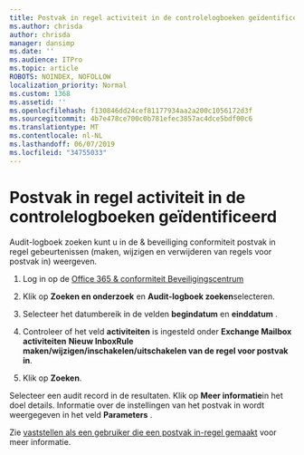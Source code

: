 ```yaml
---
title: Postvak in regel activiteit in de controlelogboeken geïdentificeerd
ms.author: chrisda
author: chrisda
manager: dansimp
ms.date: ''
ms.audience: ITPro
ms.topic: article
ROBOTS: NOINDEX, NOFOLLOW
localization_priority: Normal
ms.custom: 1368
ms.assetid: ''
ms.openlocfilehash: f130846dd24cef81177934aa2a200c1056172d3f
ms.sourcegitcommit: 4b7e478ce700c0b781efec3857ac4dce5bdf00c6
ms.translationtype: MT
ms.contentlocale: nl-NL
ms.lasthandoff: 06/07/2019
ms.locfileid: "34755033"
---
```

# <a name="identify-inbox-rule-activity-in-audit-logs"></a>Postvak in regel activiteit in de controlelogboeken geïdentificeerd

Audit-logboek zoeken kunt u in de & beveiliging conformiteit postvak in regel gebeurtenissen (maken, wijzigen en verwijderen van regels voor postvak in) weergeven.

1. Log in op de [Office 365 & conformiteit Beveiligingscentrum](https://protection.office.com/)

2. Klik op **Zoeken en onderzoek** en **Audit-logboek zoeken**selecteren.

3. Selecteer het datumbereik in de velden **begindatum** en **einddatum** .

4. Controleer of het veld **activiteiten** is ingesteld onder **Exchange Mailbox activiteiten** **Nieuw InboxRule maken/wijzigen/inschakelen/uitschakelen van de regel voor postvak in**.

5. Klik op **Zoeken**.

Selecteer een audit record in de resultaten. Klik op **Meer informatie**in het doel details. Informatie over de instellingen van het postvak in wordt weergegeven in het veld **Parameters** .

Zie [vaststellen als een gebruiker die een postvak in-regel gemaakt](https://docs.microsoft.com//office365/securitycompliance/auditing-troubleshooting-scenarios#determining-if-a-user-created-an-inbox-rule) voor meer informatie.
